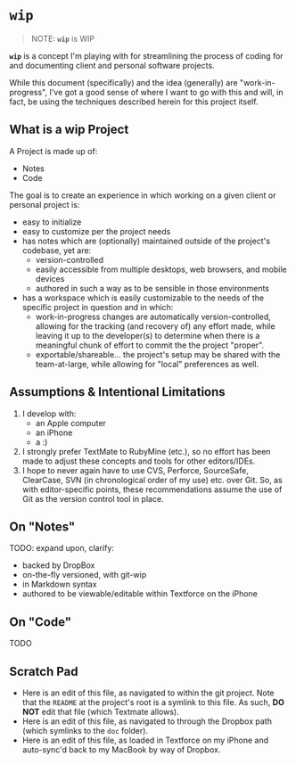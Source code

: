 `wip`
============================================================================

  > NOTE: **`wip`** is WIP

**`wip`** is a concept I'm playing with for streamlining the process of
coding for and documenting client and personal software projects.

While this document (specifically) and the idea (generally) are
"work-in-progress", I've got a good sense of where I want to go with this
and will, in fact, be using the techniques described herein for this project
itself.


What is a **wip** Project
----------------------------------------------------------------------------

A Project is made up of:

  * Notes
  * Code

The goal is to create an experience in which working on a given client or
personal project is:

  * easy to initialize
  * easy to customize per the project needs
  * has notes which are (optionally) maintained outside of the project's
    codebase, yet are:
      * version-controlled
      * easily accessible from multiple desktops, web browsers, and mobile
        devices
      * authored in such a way as to be sensible in those environments
  * has a workspace which is easily customizable to the needs of the
    specific project in question and in which:
      * work-in-progress changes are automatically version-controlled,
        allowing for the tracking (and recovery of) any effort made, while
        leaving it up to the developer(s) to determine when there is a
        meaningful chunk of effort to commit the the project "proper".
      * exportable/shareable... the project's setup may be shared with the
        team-at-large, while allowing for "local" preferences as well.


Assumptions & Intentional Limitations
----------------------------------------------------------------------------

  1. I develop with:
     * an Apple computer
     * an iPhone
     * a :)
  2. I strongly prefer TextMate to RubyMine (etc.), so no effort has been
     made to adjust these concepts and tools for other editors/IDEs.
  3. I hope to never again have to use CVS, Perforce, SourceSafe, ClearCase,
     SVN (in chronological order of my use) etc. over Git. So, as with
     editor-specific points, these recommendations assume the use of Git as
     the version control tool in place.


On "Notes"
----------------------------------------------------------------------------

TODO: expand upon, clarify:

  * backed by DropBox
  * on-the-fly versioned, with git-wip
  * in Markdown syntax
  * authored to be viewable/editable within Textforce on the iPhone


On "Code"
----------------------------------------------------------------------------

TODO


Scratch Pad
----------------------------------------------------------------------------

  * Here is an edit of this file, as navigated to within the git project.
    Note that the `README` at the project's root is a symlink to this file.
    As such, **DO NOT** edit that file (which Textmate allows).
  * Here is an edit of this file, as navigated to through the Dropbox path
    (which symlinks to the `doc` folder).
  * Here is an edit of this file, as loaded in Textforce on my iPhone and
    auto-sync'd back to my MacBook by way of Dropbox.


